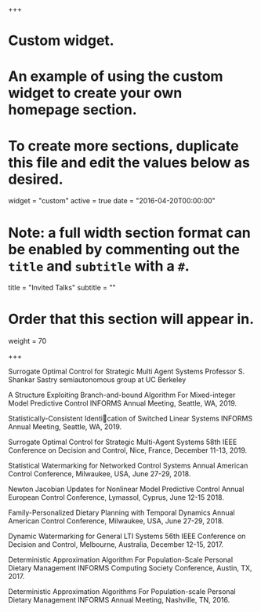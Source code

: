 +++
# Custom widget.
# An example of using the custom widget to create your own homepage section.
# To create more sections, duplicate this file and edit the values below as desired.
widget = "custom"
active = true
date = "2016-04-20T00:00:00"

# Note: a full width section format can be enabled by commenting out the `title` and `subtitle` with a `#`.
title = "Invited Talks"
subtitle = ""

# Order that this section will appear in.
weight = 70

+++

Surrogate Optimal Control for Strategic Multi Agent Systems
	Professor S. Shankar Sastry semiautonomous group at UC Berkeley

A Structure Exploiting Branch-and-bound Algorithm For Mixed-integer Model Predictive Control
	INFORMS Annual Meeting, Seattle, WA, 2019.

Statistically-Consistent Identication of Switched Linear Systems
	INFORMS Annual Meeting, Seattle, WA, 2019.

Surrogate Optimal Control for Strategic Multi-Agent Systems
	58th IEEE Conference on Decision and Control, Nice, France, December 11-13, 2019.

Statistical Watermarking for Networked Control Systems
	Annual American Control Conference, Milwaukee, USA, June 27-29, 2018.

Newton Jacobian Updates for Nonlinear Model Predictive Control
	Annual European Control Conference, Lymassol, Cyprus, June 12-15 2018.

Family-Personalized Dietary Planning with Temporal Dynamics
	Annual American Control Conference, Milwaukee, USA, June 27-29, 2018.

Dynamic Watermarking for General LTI Systems
	56th IEEE Conference on Decision and Control, Melbourne, Australia, December 12-15, 2017.

Deterministic Approximation Algorithm For Population-Scale Personal Dietary Management
	INFORMS Computing Society Conference, Austin, TX, 2017.

Deterministic Approximation Algorithms For Population-scale Personal Dietary Management
	INFORMS Annual Meeting, Nashville, TN, 2016.
